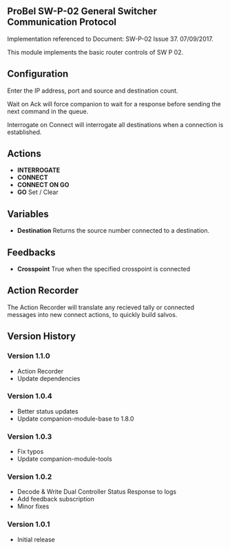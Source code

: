 ## ProBel SW-P-02 General Switcher Communication Protocol

Implementation referenced to Document: SW-P-02 Issue 37. 07/09/2017.

This module implements the basic router controls of SW P 02. 

## Configuration
Enter the IP address, port and source and destination count.

Wait on Ack will force companion to wait for a response before sending the next command in the queue. 

Interrogate on Connect will interrogate all destinations when a connection is established.

## Actions
- **INTERROGATE** 
- **CONNECT** 
- **CONNECT ON GO** 
- **GO** Set / Clear

## Variables
- **Destination** Returns the source number connected to a destination.

## Feedbacks
- **Crosspoint** True when the specified crosspoint is connected

## Action Recorder
The Action Recorder will translate any recieved tally or connected messages into new connect actions, to quickly build salvos.

## Version History

### Version 1.1.0
- Action Recorder
- Update dependencies

### Version 1.0.4
- Better status updates
- Update companion-module-base to 1.8.0

### Version 1.0.3
- Fix typos
- Update companion-module-tools

### Version 1.0.2
- Decode & Write Dual Controller Status Response to logs
- Add feedback subscription
- Minor fixes

### Version 1.0.1
- Initial release
